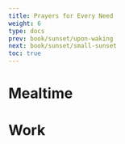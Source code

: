 ```yaml
---
title: Prayers for Every Need
weight: 6
type: docs
prev: book/sunset/upon-waking
next: book/sunset/small-sunset
toc: true
---
```


# Mealtime

# Work

